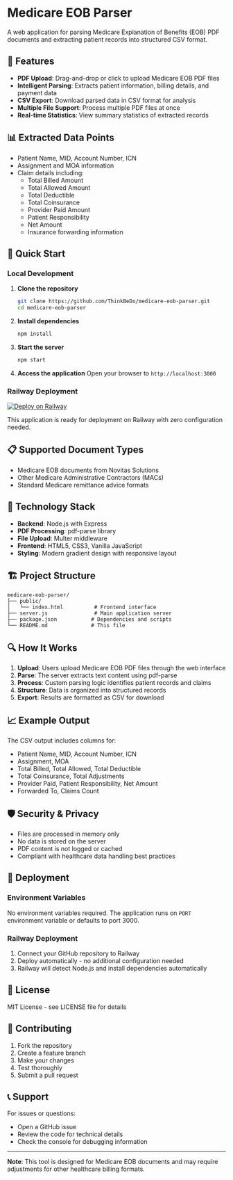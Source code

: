 # Medicare EOB Parser

A web application for parsing Medicare Explanation of Benefits (EOB) PDF documents and extracting patient records into structured CSV format.

## 🏥 Features

- **PDF Upload**: Drag-and-drop or click to upload Medicare EOB PDF files
- **Intelligent Parsing**: Extracts patient information, billing details, and payment data
- **CSV Export**: Download parsed data in CSV format for analysis
- **Multiple File Support**: Process multiple PDF files at once
- **Real-time Statistics**: View summary statistics of extracted records

## 📊 Extracted Data Points

- Patient Name, MID, Account Number, ICN
- Assignment and MOA information
- Claim details including:
  - Total Billed Amount
  - Total Allowed Amount
  - Total Deductible
  - Total Coinsurance
  - Provider Paid Amount
  - Patient Responsibility
  - Net Amount
  - Insurance forwarding information

## 🚀 Quick Start

### Local Development

1. **Clone the repository**
   ```bash
   git clone https://github.com/ThinkBeDo/medicare-eob-parser.git
   cd medicare-eob-parser
   ```

2. **Install dependencies**
   ```bash
   npm install
   ```

3. **Start the server**
   ```bash
   npm start
   ```

4. **Access the application**
   Open your browser to `http://localhost:3000`

### Railway Deployment

[![Deploy on Railway](https://railway.app/button.svg)](https://railway.app/template/your-template-url)

This application is ready for deployment on Railway with zero configuration needed.

## 📋 Supported Document Types

- Medicare EOB documents from Novitas Solutions
- Other Medicare Administrative Contractors (MACs)
- Standard Medicare remittance advice formats

## 🔧 Technology Stack

- **Backend**: Node.js with Express
- **PDF Processing**: pdf-parse library
- **File Upload**: Multer middleware
- **Frontend**: HTML5, CSS3, Vanilla JavaScript
- **Styling**: Modern gradient design with responsive layout

## 🏗️ Project Structure

```
medicare-eob-parser/
├── public/
│   └── index.html          # Frontend interface
├── server.js               # Main application server
├── package.json           # Dependencies and scripts
└── README.md              # This file
```

## 🔍 How It Works

1. **Upload**: Users upload Medicare EOB PDF files through the web interface
2. **Parse**: The server extracts text content using pdf-parse
3. **Process**: Custom parsing logic identifies patient records and claims
4. **Structure**: Data is organized into structured records
5. **Export**: Results are formatted as CSV for download

## 📈 Example Output

The CSV output includes columns for:
- Patient Name, MID, Account Number, ICN
- Assignment, MOA
- Total Billed, Total Allowed, Total Deductible
- Total Coinsurance, Total Adjustments
- Provider Paid, Patient Responsibility, Net Amount
- Forwarded To, Claims Count

## 🛡️ Security & Privacy

- Files are processed in memory only
- No data is stored on the server
- PDF content is not logged or cached
- Compliant with healthcare data handling best practices

## 🚀 Deployment

### Environment Variables

No environment variables required. The application runs on `PORT` environment variable or defaults to port 3000.

### Railway Deployment

1. Connect your GitHub repository to Railway
2. Deploy automatically - no additional configuration needed
3. Railway will detect Node.js and install dependencies automatically

## 📝 License

MIT License - see LICENSE file for details

## 🤝 Contributing

1. Fork the repository
2. Create a feature branch
3. Make your changes
4. Test thoroughly
5. Submit a pull request

## 📞 Support

For issues or questions:
- Open a GitHub issue
- Review the code for technical details
- Check the console for debugging information

---

**Note**: This tool is designed for Medicare EOB documents and may require adjustments for other healthcare billing formats.